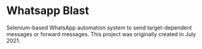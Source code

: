 # Whatsapp Blast
Selenium-based WhatsApp automation system to send target-dependent messages or forward messages. This project was originally created in July 2021.
